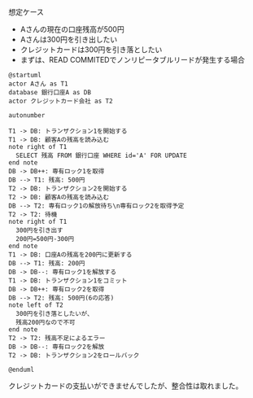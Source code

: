 想定ケース
- Aさんの現在の口座残高が500円
- Aさんは300円を引き出したい
- クレジットカードは300円を引き落としたい
- まずは、READ COMMITEDでノンリピータブルリードが発生する場合
```plantuml
@startuml
actor Aさん as T1
database 銀行口座A as DB
actor クレジットカード会社 as T2

autonumber

T1 -> DB: トランザクション1を開始する
T1 -> DB: 顧客Aの残高を読み込む
note right of T1
  SELECT 残高 FROM 銀行口座 WHERE id='A' FOR UPDATE
end note
DB -> DB++: 専有ロック1を取得
DB --> T1: 残高: 500円
T2 -> DB: トランザクション2を開始する
T2 -> DB: 顧客Aの残高を読み込む
DB --> T2: 専有ロック1の解放待ち\n専有ロック2を取得予定
T2 -> T2: 待機
note right of T1
  300円を引き出す
  200円=500円-300円
end note
T1 -> DB: 口座Aの残高を200円に更新する
DB --> T1: 残高: 200円
DB -> DB--: 専有ロック1を解放する
T1 -> DB: トランザクション1をコミット
DB -> DB++: 専有ロック2を取得
DB --> T2: 残高: 500円(6の応答)
note left of T2
  300円を引き落としたいが、
  残高200円なので不可
end note
T2 -> T2: 残高不足によるエラー
DB -> DB--: 専有ロック2を解放
T2 -> DB: トランザクション2をロールバック

@enduml
```

クレジットカードの支払いができませんでしたが、整合性は取れました。